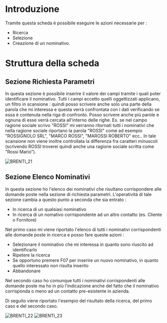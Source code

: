 # Introduzione
Tramite questa scheda è possibile eseguire le azioni necessarie per : 
-  Ricerca
-  Selezione
-  Creazione
di un nominativo.

# Struttura della scheda

## Sezione Richiesta Parametri
In questa sezione è possibile inserire il valore dei campi tramite i quali poter identificare il nominativo. Tutti i campi eccetto quelli oggettizzati applicano, un filtro in scansione :  quindi posso scrivere anche solo una parte della parola che mi interessa e questa verrà confrontata con i dati verificando se essa è contenuta nella riga di confronto. Posso scrivere anche più parole e ognuna di esse verrà cercata all'interno delle righe. Es. se nel campo ragione sociale scrivo "ROSSI" mi verranno ritornati tutti i nominativi che nella ragione sociale riportano la parola "ROSSI" come ad esempio "ROSSIGNOLO SRL", "MARCO ROSSI", "MAROSSI ROBERTO" ecc..
In tale scansione non viene inoltre controllata la differenza fra caratteri minuscoli (scrivendo ROSSI troverei quindi anche una ragione sociale scritta come "Rossi Mario").

![BRENTI_21](https://doc.smeup.com/immagini/MBDOC_SCH-CN_RNOM/BRENTI_21.png)
## Sezione Elenco Nominativi
In questa sezione ho l'elenco dei nominativi che risultano corrispondere alle domande poste nella sezione di richiesta parametri. L'operatività di tale sezione cambia a questo punto a seconda che sia entrato : 
-  In ricerca di un qualsiasi nominativo
-  In ricerca di un nomativo corrispondente ad un altro contatto (es. Cliente o Fornitore)

Nel primo caso mi viene riportato l'elenco di tutti i nominativi corrispondenti alle domande poste in ricerca e posso fare queste azioni : 
-  Selezionare il nominativo che mi interessa in quanto sono riuscito ad identificarlo
-  Ripetere la ricerca
-  Se opportuno premere F07 per inserire un nuovo nominativo, in quanto quello interessato non risulta inserito
-  Abbandonare

Nel secondo caso ho comunque tutti i nominativi corrispondenti alle domande poste ma ho in più l'indicazione anche del fatto che il nominativo corrisponda o meno ad un contatto pre-esistente in azienda.

Di seguito viene riportato l'esempio del risultato della ricerca, del primo caso e del secondo caso.

![BRENTI_22](https://doc.smeup.com/immagini/MBDOC_SCH-CN_RNOM/BRENTI_22.png)
![BRENTI_23](https://doc.smeup.com/immagini/MBDOC_SCH-CN_RNOM/BRENTI_23.png)

